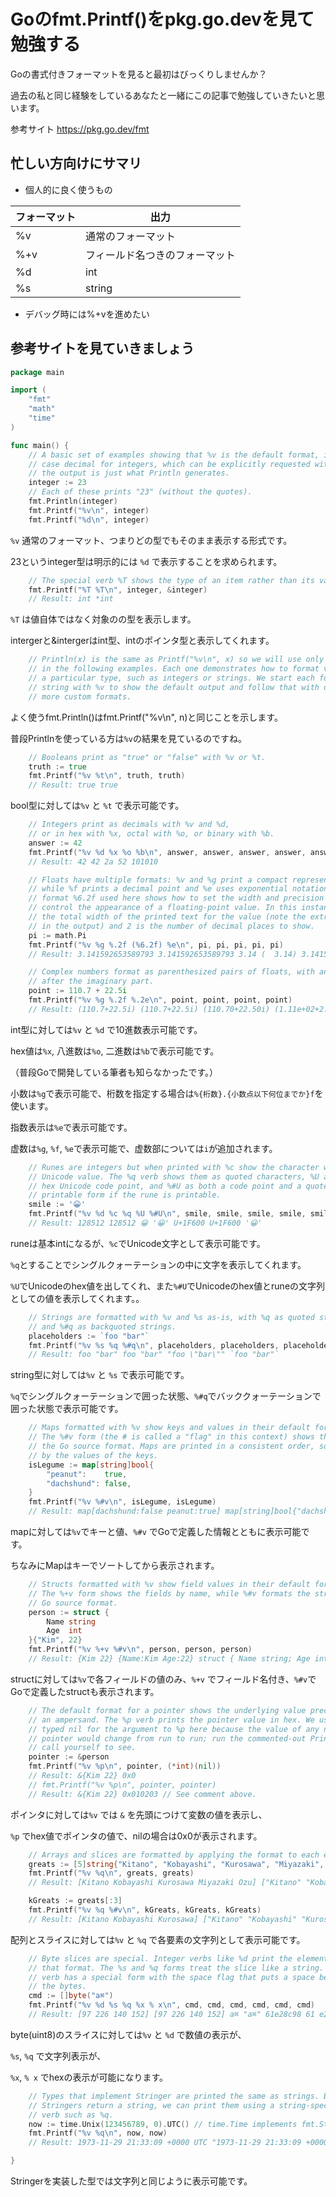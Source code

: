 # Goのfmt.Printf()をpkg.go.devを見て勉強する

Goの書式付きフォーマットを見ると最初はびっくりしませんか？

過去の私と同じ経験をしているあなたと一緒にこの記事で勉強していきたいと思います。

参考サイト
https://pkg.go.dev/fmt


## 忙しい方向けにサマリ

- 個人的に良く使うもの

| フォーマット | 出力 |
| -- | -- |
| %v | 通常のフォーマット |
| %+v | フィールド名つきのフォーマット |
| %d | int |
| %s | string |


- デバッグ時には%+vを進めたい

## 参考サイトを見ていきましょう

```go
package main

import (
	"fmt"
	"math"
	"time"
)

func main() {
	// A basic set of examples showing that %v is the default format, in this
	// case decimal for integers, which can be explicitly requested with %d;
	// the output is just what Println generates.
	integer := 23
	// Each of these prints "23" (without the quotes).
	fmt.Println(integer)
	fmt.Printf("%v\n", integer)
	fmt.Printf("%d\n", integer)

```

`%v` 通常のフォーマット、つまりどの型でもそのまま表示する形式です。

23というinteger型は明示的には `%d` で表示することを求められます。



```go
	// The special verb %T shows the type of an item rather than its value.
	fmt.Printf("%T %T\n", integer, &integer)
	// Result: int *int
```
`%T` は値自体ではなく対象のの型を表示します。

intergerと&intergerはint型、intのポインタ型と表示してくれます。


```go
	// Println(x) is the same as Printf("%v\n", x) so we will use only Printf
	// in the following examples. Each one demonstrates how to format values of
	// a particular type, such as integers or strings. We start each format
	// string with %v to show the default output and follow that with one or
	// more custom formats.

```

よく使うfmt.Println()はfmt.Printf("%v\n", n)と同じことを示します。

普段Printlnを使っている方は`%v`の結果を見ているのですね。


```go
	// Booleans print as "true" or "false" with %v or %t.
	truth := true
	fmt.Printf("%v %t\n", truth, truth)
	// Result: true true
```

bool型に対しては`%v` と `%t` で表示可能です。

```go
	// Integers print as decimals with %v and %d,
	// or in hex with %x, octal with %o, or binary with %b.
	answer := 42
	fmt.Printf("%v %d %x %o %b\n", answer, answer, answer, answer, answer)
	// Result: 42 42 2a 52 101010

	// Floats have multiple formats: %v and %g print a compact representation,
	// while %f prints a decimal point and %e uses exponential notation. The
	// format %6.2f used here shows how to set the width and precision to
	// control the appearance of a floating-point value. In this instance, 6 is
	// the total width of the printed text for the value (note the extra spaces
	// in the output) and 2 is the number of decimal places to show.
	pi := math.Pi
	fmt.Printf("%v %g %.2f (%6.2f) %e\n", pi, pi, pi, pi, pi)
	// Result: 3.141592653589793 3.141592653589793 3.14 (  3.14) 3.141593e+00

	// Complex numbers format as parenthesized pairs of floats, with an 'i'
	// after the imaginary part.
	point := 110.7 + 22.5i
	fmt.Printf("%v %g %.2f %.2e\n", point, point, point, point)
	// Result: (110.7+22.5i) (110.7+22.5i) (110.70+22.50i) (1.11e+02+2.25e+01i)
```

int型に対しては`%v` と `%d` で10進数表示可能です。

hex値は`%x`, 八進数は`%o`, 二進数は`%b`で表示可能です。

（普段Goで開発している筆者も知らなかったです。）

小数は`%g`で表示可能で、桁数を指定する場合は`%{桁数}.{小数点以下何位までか}f`を使います。

指数表示は`%e`で表示可能です。

虚数は`%g`, `%f`, `%e`で表示可能で、虚数部については`i`が追加されます。

```go
	// Runes are integers but when printed with %c show the character with that
	// Unicode value. The %q verb shows them as quoted characters, %U as a
	// hex Unicode code point, and %#U as both a code point and a quoted
	// printable form if the rune is printable.
	smile := '😀'
	fmt.Printf("%v %d %c %q %U %#U\n", smile, smile, smile, smile, smile, smile)
	// Result: 128512 128512 😀 '😀' U+1F600 U+1F600 '😀'
```

runeは基本intになるが、`%c`でUnicode文字として表示可能です。

`%q`とすることでシングルクォーテーションの中に文字を表示してくれます。

`%U`でUnicodeのhex値を出してくれ、また`%#U`でUnicodeのhex値とruneの文字列としての値を表示してくれます。。


```go
	// Strings are formatted with %v and %s as-is, with %q as quoted strings,
	// and %#q as backquoted strings.
	placeholders := `foo "bar"`
	fmt.Printf("%v %s %q %#q\n", placeholders, placeholders, placeholders, placeholders)
	// Result: foo "bar" foo "bar" "foo \"bar\"" `foo "bar"`
```

string型に対しては`%v` と `%s` で表示可能です。

`%q`でシングルクォーテーションで囲った状態、`%#q`でバッククォーテーションで囲った状態で表示可能です。

```go
	// Maps formatted with %v show keys and values in their default formats.
	// The %#v form (the # is called a "flag" in this context) shows the map in
	// the Go source format. Maps are printed in a consistent order, sorted
	// by the values of the keys.
	isLegume := map[string]bool{
		"peanut":    true,
		"dachshund": false,
	}
	fmt.Printf("%v %#v\n", isLegume, isLegume)
	// Result: map[dachshund:false peanut:true] map[string]bool{"dachshund":false, "peanut":true}
```

mapに対しては`%v`でキーと値、`%#v` でGoで定義した情報とともに表示可能です。

ちなみにMapはキーでソートしてから表示されます。

```go
	// Structs formatted with %v show field values in their default formats.
	// The %+v form shows the fields by name, while %#v formats the struct in
	// Go source format.
	person := struct {
		Name string
		Age  int
	}{"Kim", 22}
	fmt.Printf("%v %+v %#v\n", person, person, person)
	// Result: {Kim 22} {Name:Kim Age:22} struct { Name string; Age int }{Name:"Kim", Age:22}
```

structに対しては`%v`で各フィールドの値のみ、`%+v` でフィールド名付き、`%#v`でGoで定義したstructも表示されます。

```go
	// The default format for a pointer shows the underlying value preceded by
	// an ampersand. The %p verb prints the pointer value in hex. We use a
	// typed nil for the argument to %p here because the value of any non-nil
	// pointer would change from run to run; run the commented-out Printf
	// call yourself to see.
	pointer := &person
	fmt.Printf("%v %p\n", pointer, (*int)(nil))
	// Result: &{Kim 22} 0x0
	// fmt.Printf("%v %p\n", pointer, pointer)
	// Result: &{Kim 22} 0x010203 // See comment above.
```

ポインタに対しては`%v` では `&` を先頭につけて変数の値を表示し、

`%p` でhex値でポインタの値で、nilの場合は0x0が表示されます。

```go
	// Arrays and slices are formatted by applying the format to each element.
	greats := [5]string{"Kitano", "Kobayashi", "Kurosawa", "Miyazaki", "Ozu"}
	fmt.Printf("%v %q\n", greats, greats)
	// Result: [Kitano Kobayashi Kurosawa Miyazaki Ozu] ["Kitano" "Kobayashi" "Kurosawa" "Miyazaki" "Ozu"]

	kGreats := greats[:3]
	fmt.Printf("%v %q %#v\n", kGreats, kGreats, kGreats)
	// Result: [Kitano Kobayashi Kurosawa] ["Kitano" "Kobayashi" "Kurosawa"] []string{"Kitano", "Kobayashi", "Kurosawa"}
```

配列とスライスに対しては`%v` と `%q` で各要素の文字列として表示可能です。

```go
	// Byte slices are special. Integer verbs like %d print the elements in
	// that format. The %s and %q forms treat the slice like a string. The %x
	// verb has a special form with the space flag that puts a space between
	// the bytes.
	cmd := []byte("a⌘")
	fmt.Printf("%v %d %s %q %x % x\n", cmd, cmd, cmd, cmd, cmd, cmd)
	// Result: [97 226 140 152] [97 226 140 152] a⌘ "a⌘" 61e28c98 61 e2 8c 98
```

byte(uint8)のスライスに対しては`%v` と `%d` で数値の表示が、

`%s`, `%q` で文字列表示が、

`%x`, `% x` でhexの表示が可能になります。

```go
	// Types that implement Stringer are printed the same as strings. Because
	// Stringers return a string, we can print them using a string-specific
	// verb such as %q.
	now := time.Unix(123456789, 0).UTC() // time.Time implements fmt.Stringer.
	fmt.Printf("%v %q\n", now, now)
	// Result: 1973-11-29 21:33:09 +0000 UTC "1973-11-29 21:33:09 +0000 UTC"

}

```

Stringerを実装した型では文字列と同じように表示可能です。
